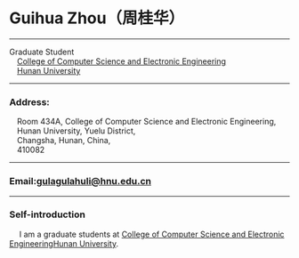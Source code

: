 # Guihua Zhou（周桂华）

---
Graduate Student<br />
&emsp;[College of Computer Science and Electronic Engineering](http://csee.hnu.edu.cn/)<br />
&emsp;[Hunan University](http://www.hnu.edu.cn/)<br /> 

---
### Address: 
&emsp;Room 434A, College of Computer Science and Electronic Engineering,<br />
&emsp;Hunan University, Yuelu District,<br /> 
&emsp;Changsha, Hunan, China,<br /> 
&emsp;410082

---
### Email:gulagulahuli@hnu.edu.cn

---
### Self-introduction
&emsp; I am a graduate students at [College of Computer Science and Electronic Engineering](http://csee.hnu.edu.cn/)[Hunan University](http://www.hnu.edu.cn/).
